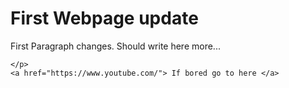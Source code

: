 <!DOCTYPE html>
<html>
  <body><h1> First Webpage update </h1>
  <p> First Paragraph changes. Should write here more... 
    
    </p>
    <a href="https://www.youtube.com/"> If bored go to here </a>
  </body>
  </html>
